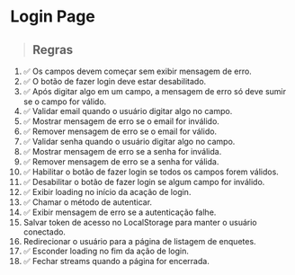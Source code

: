 # Login Page

> ## Regras

1. ✅ Os campos devem começar sem exibir mensagem de erro.
2. ✅ O botão de fazer login deve estar desabilitado.
3. ✅ Após digitar algo em um campo, a mensagem de erro só deve sumir se o campo for válido.
4. ✅ Validar email quando o usuário digitar algo no campo.
5. ✅ Mostrar mensagem de erro se o email for inválido.
6. ✅ Remover mensagem de erro se o email for válido.
7. ✅ Validar senha quando o usuário digitar algo no campo.
8. ✅ Mostrar mensagem de erro se a senha for inválida.
9. ✅ Remover mensagem de erro se a senha for válida.
10. ✅ Habilitar o botão de fazer login se todos os campos forem válidos.
11. ✅ Desabilitar o botão de fazer login se algum campo for inválido.
12. ✅ Exibir loading no início da acação de login.
13. ✅ Chamar o método de autenticar.
14. ✅ Exibir mensagem de erro se a autenticação falhe.
15. Salvar token de acesso no LocalStorage para manter o usuário conectado.
16. Redirecionar o usuário para a página de listagem de enquetes.
17. ✅ Esconder loading no fim da ação de login.
18. ✅ Fechar streams quando a página for encerrada.
